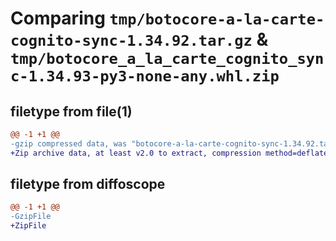 # Comparing `tmp/botocore-a-la-carte-cognito-sync-1.34.92.tar.gz` & `tmp/botocore_a_la_carte_cognito_sync-1.34.93-py3-none-any.whl.zip`

## filetype from file(1)

```diff
@@ -1 +1 @@
-gzip compressed data, was "botocore-a-la-carte-cognito-sync-1.34.92.tar", last modified: Fri Apr 26 01:01:22 2024, max compression
+Zip archive data, at least v2.0 to extract, compression method=deflate
```

## filetype from diffoscope

```diff
@@ -1 +1 @@
-GzipFile
+ZipFile
```

